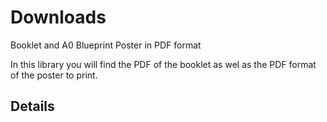 # Downloads
Booklet and A0 Blueprint Poster in PDF format

In this library you will find the PDF of the booklet as wel as the PDF format of the poster to print.

## Details
